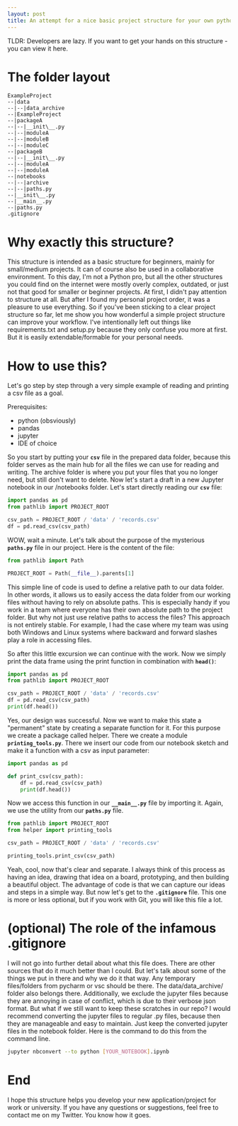 ```yaml
---
layout: post
title: An attempt for a nice basic project structure for your own python project
---
```


TLDR:
Developers are lazy. If you want to get your hands on this structure - you can view it here.

# The folder layout

```
ExampleProject
--|data
--|--|data_archive
--|ExampleProject
--|packageA
--|--|__init\__.py
--|--|moduleA
--|--|moduleB
--|--|moduleC
--|packageB
--|--|__init\__.py
--|--|moduleA
--|--|moduleA
--|notebooks
--|--|archive
--|--|paths.py
--|__init\__.py
--|__main__.py
--|paths.py
.gitignore
```

# Why exactly this structure?

This structure is intended as a basic structure for beginners, mainly for small/medium projects. It can of course also be used in a collaborative environment. To this day, I'm not a Python pro, but all the other structures you could find on the internet were mostly overly complex, outdated, or just not that good for smaller or beginner projects. At first, I didn't pay attention to structure at all. But after I found my personal project order, it was a pleasure to use everything. So if you've been sticking to a clear project structure so far, let me show you how wonderful a simple project structure can improve your workflow. I've intentionally left out things like requirements.txt and setup.py because they only confuse you more at first. But it is easily extendable/formable for your personal needs.

# How to use this?

Let's go step by step through a very simple example of reading and printing a csv file as a goal.

Prerequisites:
- python (obsviously)
- pandas
- jupyter
- IDE of choice

So you start by putting your **`csv`** file in the prepared data folder, because this folder serves as the main hub for all the files we can use for reading and writing. The archive folder is where you put your files that you no longer need, but still don't want to delete. Now let's start a draft in a new Jupyter notebook in our /notebooks folder. Let's start directly reading our **`csv`** file:

```python
import pandas as pd
from pathlib import PROJECT_ROOT

csv_path = PROJECT_ROOT / 'data' / 'records.csv'
df = pd.read_csv(csv_path)
```

WOW, wait a minute. Let's talk about the purpose of the mysterious **`paths.py`** file in our project. Here is the content of the file:

```python
from pathlib import Path

PROJECT_ROOT = Path(__file__).parents[1]
```

This simple line of code is used to define a relative path to our data folder. In other words, it allows us to easily access the data folder from our working files without having to rely on absolute paths. This is especially handy if you work in a team where everyone has their own absolute path to the project folder. But why not just use relative paths to access the files? This approach is not entirely stable. For example, I had the case where my team was using both Windows and Linux systems where backward and forward slashes play a role in accessing files.

So after this little excursion we can continue with the work. Now we simply print the data frame using the print function in combination with **`head()`**:

```python
import pandas as pd
from pathlib import PROJECT_ROOT

csv_path = PROJECT_ROOT / 'data' / 'records.csv'
df = pd.read_csv(csv_path)
print(df.head())
```
Yes, our design was successful. Now we want to make this state a "permanent" state by creating a separate function for it. For this purpose we create a package called helper. There we create a module **`printing_tools.py`**. There we insert our code from our notebook sketch and make it a function with a csv as input parameter:

```python
import pandas as pd

def print_csv(csv_path):
    df = pd.read_csv(csv_path)
    print(df.head())
```

Now we access this function in our **`__main__.py`** file by importing it. Again, we use the utility from our **`paths.py`** file.

```python
from pathlib import PROJECT_ROOT
from helper import printing_tools

csv_path = PROJECT_ROOT / 'data' / 'records.csv'

printing_tools.print_csv(csv_path)
```

Yeah, cool, now that's clear and separate. I always think of this process as having an idea, drawing that idea on a board, prototyping, and then building a beautiful object. The advantage of code is that we can capture our ideas and steps in a simple way. But now let's get to the **`.gitignore`** file. This one is more or less optional, but if you work with Git, you will like this file a lot.

# (optional) The role of the infamous .gitignore

I will not go into further detail about what this file does. There are other sources that do it much better than I could. But let's talk about some of the things we put in there and why we do it that way. Any temporary files/folders from pycharm or vsc should be there. The data/data_archive/ folder also belongs there. Additionally, we exclude the jupyter files because they are annoying in case of conflict, which is due to their verbose json format. But what if we still want to keep these scratches in our repo? I would recommend converting the jupyter files to regular .py files, because then they are manageable and easy to maintain. Just keep the converted jupyter files in the notebook folder. Here is the command to do this from the command line.

```bash
jupyter nbconvert --to python [YOUR_NOTEBOOK].ipynb 
``` 

# End
I hope this structure helps you develop your new application/project for work or university. If you have any questions or suggestions, feel free to contact me on my Twitter. You know how it goes.